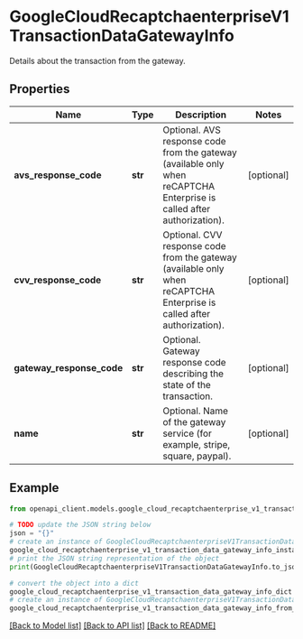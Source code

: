# GoogleCloudRecaptchaenterpriseV1TransactionDataGatewayInfo

Details about the transaction from the gateway.

## Properties

Name | Type | Description | Notes
------------ | ------------- | ------------- | -------------
**avs_response_code** | **str** | Optional. AVS response code from the gateway (available only when reCAPTCHA Enterprise is called after authorization). | [optional] 
**cvv_response_code** | **str** | Optional. CVV response code from the gateway (available only when reCAPTCHA Enterprise is called after authorization). | [optional] 
**gateway_response_code** | **str** | Optional. Gateway response code describing the state of the transaction. | [optional] 
**name** | **str** | Optional. Name of the gateway service (for example, stripe, square, paypal). | [optional] 

## Example

```python
from openapi_client.models.google_cloud_recaptchaenterprise_v1_transaction_data_gateway_info import GoogleCloudRecaptchaenterpriseV1TransactionDataGatewayInfo

# TODO update the JSON string below
json = "{}"
# create an instance of GoogleCloudRecaptchaenterpriseV1TransactionDataGatewayInfo from a JSON string
google_cloud_recaptchaenterprise_v1_transaction_data_gateway_info_instance = GoogleCloudRecaptchaenterpriseV1TransactionDataGatewayInfo.from_json(json)
# print the JSON string representation of the object
print(GoogleCloudRecaptchaenterpriseV1TransactionDataGatewayInfo.to_json())

# convert the object into a dict
google_cloud_recaptchaenterprise_v1_transaction_data_gateway_info_dict = google_cloud_recaptchaenterprise_v1_transaction_data_gateway_info_instance.to_dict()
# create an instance of GoogleCloudRecaptchaenterpriseV1TransactionDataGatewayInfo from a dict
google_cloud_recaptchaenterprise_v1_transaction_data_gateway_info_from_dict = GoogleCloudRecaptchaenterpriseV1TransactionDataGatewayInfo.from_dict(google_cloud_recaptchaenterprise_v1_transaction_data_gateway_info_dict)
```
[[Back to Model list]](../README.md#documentation-for-models) [[Back to API list]](../README.md#documentation-for-api-endpoints) [[Back to README]](../README.md)


